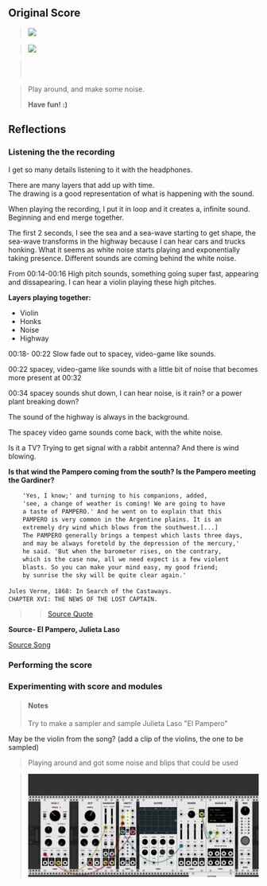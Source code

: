 ## Original Score

> <img src="https://i.imgur.com/aox1rQY.png">

> <img src="https://i.imgur.com/2dVDhFV.png">

> <br></br>

> Play around, and make some noise.  
> 
> **Have fun! :)**
> 

## Reflections

### Listening the the recording

I get so many details listening to it with the headphones.

There are many layers that add up with time.  
The drawing is a good representation of what is happening with the sound. 

When playing the recording, I put it in loop and it creates a, infinite sound. Beginning and end merge together.

The first 2 seconds, I see the sea and a sea-wave starting to get shape, the sea-wave transforms in the highway because I can hear cars and trucks honking. 
What it seems as white noise starts playing and exponentially taking presence. 
Different sounds are coming behind the white noise.  

From 00:14-00:16 High pitch sounds, something going super fast, appearing and dissapearing. I can hear a violin playing these high pitches.

**Layers playing together:** 

* Violin
* Honks
* Noise
* Highway

00:18- 00:22 Slow fade out to spacey, video-game like sounds. 
 
00:22 spacey, video-game like sounds with a little bit of noise that becomes more present at 00:32  

00:34 spacey sounds shut down, I can hear noise, is it rain? or a power plant breaking down?
  
   The sound of the highway is always in the background. 
    
   The spacey video game sounds come back, with the white noise.  
   
   Is it a TV? Trying to get signal with a rabbit antenna? And there is wind blowing.
    
**Is that wind the Pampero coming from the south? Is the Pampero meeting the Gardiner?** 
  

```
	'Yes, I know;' and turning to his companions, added,  
    'see, a change of weather is coming! We are going to have  
    a taste of PAMPERO.' And he went on to explain that this 
    PAMPERO is very common in the Argentine plains. It is an 
    extremely dry wind which blows from the southwest.[...]  
    The PAMPERO generally brings a tempest which lasts three days,  
    and may be always foretold by the depression of the mercury,'  
    he said. 'But when the barometer rises, on the contrary,  
    which is the case now, all we need expect is a few violent 
    blasts. So you can make your mind easy, my good friend;  
    by sunrise the sky will be quite clear again.'

Jules Verne, 1868: In Search of the Castaways.  
CHAPTER XVI: THE NEWS OF THE LOST CAPTAIN. 
```
> >[Source Quote][sourceIDquote]

[sourceIDquote]: https://www.weatheronline.co.uk/reports/wind/The-Pampero.htm "Pampero"


**Source- El Pampero, Julieta Laso**


[Source Song][sourceIDsong]

[sourceIDsong]: https://www.youtube.com/watch?v=Tqror89YYXs" 

### Performing the score	

### Experimenting with score and modules

> #### Notes
> Try to make a sampler and sample Julieta Laso "El Pampero"  
> 
May be the violin from the song?
(add a clip of the violins, the one to be sampled)   	

> Playing around and got some noise and blips that could be used

> ![Wind and Beings](extensions/windAndBeings.png)






 


